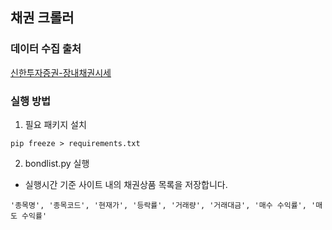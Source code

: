## 채권 크롤러

### 데이터 수집 출처

[신한투자증권-장내채권시세](https://www.shinhansec.com/siw/wealth-management/bond-rp/590401/view.do)

### 실행 방법

1. 필요 패키지 설치 
```shell
pip freeze > requirements.txt
```

2. bondlist.py 실행 
- 실행시간 기준 사이트 내의 채권상품 목록을 저장합니다.
```csv
'종목명', '종목코드', '현재가', '등락률', '거래량', '거래대금', '매수 수익률', '매도 수익률'
```
